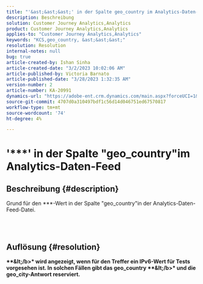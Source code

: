```yaml
---
title: "'&ast;&ast;&ast;' in der Spalte geo_country im Analytics-Daten-Feed"
description: Beschreibung
solution: Customer Journey Analytics,Analytics
product: Customer Journey Analytics,Analytics
applies-to: "Customer Journey Analytics,Analytics"
keywords: "KCS,geo_country, &ast;&ast;&ast;"
resolution: Resolution
internal-notes: null
bug: true
article-created-by: Ishan Sinha
article-created-date: "3/2/2023 10:02:06 AM"
article-published-by: Victoria Barnato
article-published-date: "3/28/2023 1:32:35 AM"
version-number: 2
article-number: KA-20991
dynamics-url: "https://adobe-ent.crm.dynamics.com/main.aspx?forceUCI=1&pagetype=entityrecord&etn=knowledgearticle&id=0c34d748-e1b8-ed11-83fe-6045bd0065f9"
source-git-commit: 4707d0a310497bdf1c56d14d046751ed67570817
workflow-type: tm+mt
source-wordcount: '74'
ht-degree: 4%

---
```


# &#39;\*\*\*&#39; in der Spalte &quot;geo_country&quot;im Analytics-Daten-Feed

## Beschreibung {#description}

Grund für den \*\*\*-Wert in der Spalte &quot;geo_country&quot;in der Analytics-Daten-Feed-Datei.



<br> 

## Auflösung {#resolution}

<b>\*\*\&lt;/b>* wird angezeigt, wenn für den Treffer ein IPv6-Wert für Tests vorgesehen ist. In solchen Fällen gibt das geo_country <b>\*\*\&lt;/b>* und die geo_city-Antwort <b>reserviert</b>.
 
